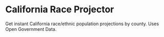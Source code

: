 # California Race Projector
Get instant California race/ethnic population projections by county. Uses Open Government Data.
